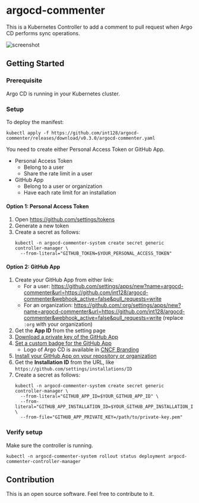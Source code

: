 # argocd-commenter

This is a Kubernetes Controller to add a comment to pull request when Argo CD performs sync operations.

![screenshot](https://user-images.githubusercontent.com/321266/107874806-84e13680-6eff-11eb-87c1-3fcf2f8e1efe.png)


## Getting Started

### Prerequisite

Argo CD is running in your Kubernetes cluster.


### Setup

To deploy the manifest:

```shell
kubectl apply -f https://github.com/int128/argocd-commenter/releases/download/v0.3.0/argocd-commenter.yaml
```

You need to create either Personal Access Token or GitHub App.

- Personal Access Token
    - Belong to a user
    - Share the rate limit in a user
- GitHub App
    - Belong to a user or organization
    - Have each rate limit for an installation

#### Option 1: Personal Access Token

1. Open https://github.com/settings/tokens
1. Generate a new token
1. Create a secret as follows:
    ```shell
    kubectl -n argocd-commenter-system create secret generic controller-manager \
      --from-literal="GITHUB_TOKEN=$YOUR_PERSONAL_ACCESS_TOKEN"
    ```

#### Option 2: GitHub App

1. Create your GitHub App from either link:
    - For a user: https://github.com/settings/apps/new?name=argocd-commenter&url=https://github.com/int128/argocd-commenter&webhook_active=false&pull_requests=write
    - For an organization: https://github.com/:org/settings/apps/new?name=argocd-commenter&url=https://github.com/int128/argocd-commenter&webhook_active=false&pull_requests=write (replace `:org` with your organization)
1. Get the **App ID** from the setting page
1. [Download a private key of the GitHub App](https://docs.github.com/en/developers/apps/authenticating-with-github-apps)
1. [Set a custom badge for the GitHub App](https://docs.github.com/en/developers/apps/creating-a-custom-badge-for-your-github-app)
    - Logo of Argo CD is available in [CNCF Branding](https://cncf-branding.netlify.app/projects/argo/)
1. [Install your GitHub App on your repository or organization](https://docs.github.com/en/developers/apps/installing-github-apps)
1. Get the **Installation ID** from the URL, like `https://github.com/settings/installations/ID`
1. Create a secret as follows:
    ```shell
    kubectl -n argocd-commenter-system create secret generic controller-manager \
      --from-literal="GITHUB_APP_ID=$YOUR_GITHUB_APP_ID" \
      --from-literal="GITHUB_APP_INSTALLATION_ID=$YOUR_GITHUB_APP_INSTALLATION_ID" \
      --from-file="GITHUB_APP_PRIVATE_KEY=/path/to/private-key.pem"
    ```


### Verify setup

Make sure the controller is running.

```shell
kubectl -n argocd-commenter-system rollout status deployment argocd-commenter-controller-manager
```


## Contribution

This is an open source software. Feel free to contribute to it.

